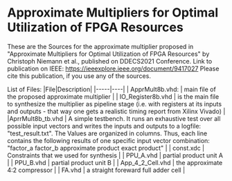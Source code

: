 # Approximate Multipliers for Optimal Utilization of FPGA Resources

These are the Sources for the approximate multiplier proposed in "Approximate Multipliers for Optimal Utilization of FPGA Resources" by Christoph Niemann et al., published on DDECS2021 Conference.
Link to publication on IEEE: https://ieeexplore.ieee.org/document/9417027 
Please cite this publication, if you use any of the sources. 

List of Files:
|File|Description|
|-----|----|
| ApprMult8b.vhd: | main file of the proposed approximate multiplier |
|  IO_Register8b.vhd | is the main file to synthesize the multiplier as pipeline stage (i.e. with registers at its inputs and outputs - that way one gets a realistic timing report from Xilinx Vivado) |
|AprrMult8b_tb.vhd     |  A simple testbench. It runs an exhaustive test over all possible input vectors and writes the inputs and outputs to a logfile: "test_result.txt". The Values are organized in columns. Thus, each line contains the following results of one specific input vector combination: "factor_a factor_b approximate product exact product"  |
|  const.xdc   | Constraints that we used for synthesis   |
|  PPU_A.vhd   |  partial product unit A  |
|  PPU_B.vhd   |  partial product unit B  |
|  App_4_2_Cell.vhd   | the approximate 4:2 compressor   |
|  FA.vhd   | a straight foreward full adder cell   |



					
